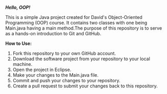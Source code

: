 _**Hello, OOP!**_

This is a simple Java project created for David's Object-Oriented Programming (OOP) course. It contains two classes with one being Main.java having a main method.The purpose of this repository is to serve as a hands-on introduction to Git and GitHub.
        
**How to Use:**
1. Fork this repository to your own GitHub account.
2. Download the software project from your repository to your local machine.
3. Open the project in Eclipse.
4. Make your changes to the Main.java file.
5. Commit and push your changes to your repository.
6. Create a pull request to submit your changes back to this repository.
